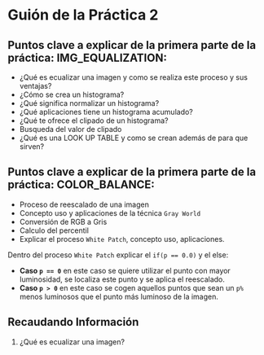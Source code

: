 # Guión de la Práctica 2

## Puntos clave a explicar de la primera parte de la práctica: **IMG_EQUALIZATION**:

- ¿Qué es ecualizar una imagen y como se realiza este proceso y sus ventajas?
- ¿Cómo se crea un histograma?
- ¿Qué significa normalizar un histograma?
- ¿Qué aplicaciones tiene un histograma acumulado?
- ¿Qué te ofrece el clipado de un histograma?
- Busqueda del valor de clipado
- ¿Qué es una LOOK UP TABLE y como se crean además de para que sirven? 


## Puntos clave a explicar de la primera parte de la práctica: **COLOR_BALANCE**:

- Proceso de reescalado de una imagen
- Concepto uso y aplicaciones de la técnica `Gray World`
- Conversión de RGB a Gris
- Calculo del percentil
- Explicar el proceso `White Patch`, concepto uso, aplicaciones.

Dentro del proceso `White Patch` explicar el `if(p == 0.0)` y el else:

- **Caso `p == 0`** en este caso se quiere utilizar el punto con mayor luminosidad, se localiza este punto y se aplica el reescalado.
- **Caso `p > 0`** en este caso se cogen aquellos puntos que sean un `p%` menos luminosos que el punto más luminoso de la imagen.


## Recaudando Información

1. ¿Qué es ecualizar una imagen?

